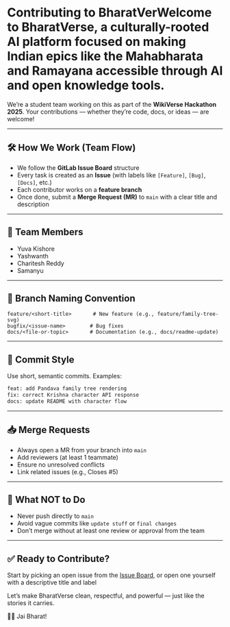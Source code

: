 # Contributing to BharatVerWelcome to **BharatVerse**, a culturally-rooted AI platform focused on making Indian epics like the Mahabharata and Ramayana accessible through AI and open knowledge tools.

We’re a student team working on this as part of the **WikiVerse Hackathon 2025**. Your contributions — whether they’re code, docs, or ideas — are welcome!

---


## 🛠️ How We Work (Team Flow)

- We follow the **GitLab Issue Board** structure
- Every task is created as an **Issue** (with labels like `[Feature]`, `[Bug]`, `[Docs]`, etc.)
- Each contributor works on a **feature branch**
- Once done, submit a **Merge Request (MR)** to `main` with a clear title and description

---

## 👥 Team Members

- Yuva Kishore  
- Yashwanth  
- Charitesh Reddy
- Samanyu  

---

## 🧾 Branch Naming Convention



```
feature/<short-title>       # New feature (e.g., feature/family-tree-svg)
bugfix/<issue-name>        # Bug fixes
docs/<file-or-topic>       # Documentation (e.g., docs/readme-update)
```

---

## 🧠 Commit Style

Use short, semantic commits. Examples:

```bash
feat: add Pandava family tree rendering
fix: correct Krishna character API response
docs: update README with character flow
```

---

## 📥 Merge Requests

* Always open a MR from your branch into `main`
* Add reviewers (at least 1 teammate)
* Ensure no unresolved conflicts
* Link related issues (e.g., Closes #5)

---

## 🚫 What NOT to Do

* Never push directly to `main`
* Avoid vague commits like `update stuff` or `final changes`
* Don’t merge without at least one review or approval from the team

---

## ✅ Ready to Contribute?

Start by picking an open issue from the [Issue Board](./-/boards), or open one yourself with a descriptive title and label

Let’s make BharatVerse clean, respectful, and powerful — just like the stories it carries.

🧘‍♂️ Jai Bharat!
